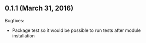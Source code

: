 ## 0.1.1 (March 31, 2016)

Bugfixes:

  - Package test so it would be possible to run tests after module installation
